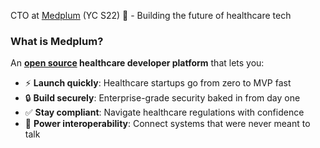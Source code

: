 CTO at [Medplum](https://www.medplum.com) (YC S22) 🚀 - Building the future of healthcare tech

### What is Medplum?

An **[open source](https://github.com/medplum/medplum) healthcare developer platform** that lets you:
- ⚡ **Launch quickly**: Healthcare startups go from zero to MVP fast
- 🔒 **Build securely**: Enterprise-grade security baked in from day one
- ✅ **Stay compliant**: Navigate healthcare regulations with confidence
- 🔄 **Power interoperability**: Connect systems that were never meant to talk
